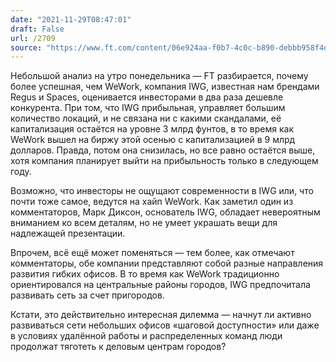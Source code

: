 ```yaml
---
date: "2021-11-29T08:47:01"
draft: False
url: /2709
source: "https://www.ft.com/content/06e924aa-f0b7-4c0c-b890-debbb958f4dd"
---
```


Небольшой анализ на утро понедельника — FT разбирается, почему более успешная, чем WeWork, компания IWG, известная нам брендами Regus и Spaces, оценивается инвесторами в два раза дешевле конкурента. При том, что IWG прибыльная, управляет большим количество локаций, и не связана ни с какими скандалами, её капитализация остаётся на уровне 3 млрд фунтов, в то время как WeWork вышел на биржу этой осенью с капитализацией в 9 млрд долларов. Правда, потом она снизилась, но все равно остаётся выше, хотя компания планирует выйти на прибыльность только в следующем году.

Возможно, что инвесторы не ощущают современности в IWG или, что почти тоже самое, ведутся на хайп WeWork. Как заметил один из комментаторов, Марк Диксон, основатель IWG, обладает невероятным вниманием ко всем деталям, но не умеет украшать вещи для надлежащей презентации. 

Впрочем, всё ещё может поменяться — тем более, как отмечают комментаторы, обе компании представляют собой разные направления развития гибких офисов. В то время как WeWork традиционно ориентировался на центральные районы городов, IWG предпочитала развивать сеть за счет пригородов.

Кстати, это действительно интересная дилемма — начнут ли активно развиваться сети небольших офисов «шаговой доступности» или даже в условиях удалённой работы и распределенных команд люди продолжат тяготеть к деловым центрам городов?
